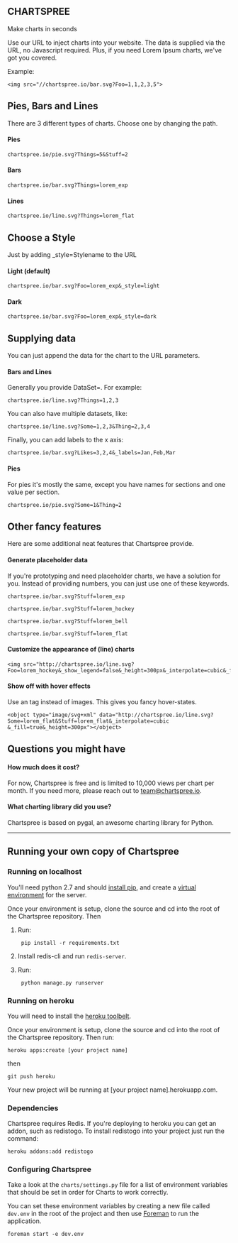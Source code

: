 
CHARTSPREE
----------

Make charts in seconds

Use our URL to inject charts into your website. The data is supplied via the URL, no Javascript required. Plus, if you need Lorem Ipsum charts, we've got you covered.

Example:

    <img src="//chartspree.io/bar.svg?Foo=1,1,2,3,5">


## Pies, Bars and Lines

There are 3 different types of charts. Choose one by changing the path.

#### Pies

    chartspree.io/pie.svg?Things=5&Stuff=2

#### Bars

    chartspree.io/bar.svg?Things=lorem_exp

#### Lines

    chartspree.io/line.svg?Things=lorem_flat

## Choose a Style

Just by adding _style=Stylename to the URL

#### Light (default)

    chartspree.io/bar.svg?Foo=lorem_exp&_style=light

#### Dark

    chartspree.io/bar.svg?Foo=lorem_exp&_style=dark

## Supplying data

You can just append the data for the chart to the URL parameters.

#### Bars and Lines

Generally you provide DataSet=<list-of-values>. For example:

    chartspree.io/line.svg?Things=1,2,3

You can also have multiple datasets, like:

    chartspree.io/line.svg?Some=1,2,3&Thing=2,3,4

Finally, you can add labels to the x axis:

    chartspree.io/bar.svg?Likes=3,2,4&_labels=Jan,Feb,Mar

#### Pies

For pies it's mostly the same, except you have names for sections and one value per section.

    chartspree.io/pie.svg?Some=1&Thing=2

## Other fancy features

Here are some additional neat features that Chartspree provide.

#### Generate placeholder data

If you're prototyping and need placeholder charts, we have a solution for you. Instead of providing numbers, you can just use one of these keywords.

    chartspree.io/bar.svg?Stuff=lorem_exp

    chartspree.io/bar.svg?Stuff=lorem_hockey

    chartspree.io/bar.svg?Stuff=lorem_bell

    chartspree.io/bar.svg?Stuff=lorem_flat

#### Customize the appearance of (line) charts

    <img src="http://chartspree.io/line.svg?Foo=lorem_hockey&_show_legend=false&_height=300px&_interpolate=cubic&_fill=true">

#### Show off with hover effects

Use an <object> tag instead of images. This gives you fancy hover-states.

    <object type="image/svg+xml" data="http://chartspree.io/line.svg?Some=lorem_flat&Stuff=lorem_flat&_interpolate=cubic &_fill=true&_height=300px"></object>

## Questions you might have

#### How much does it cost?

For now, Chartspree is free and is limited to 10,000 views per chart per month. If you need more, please reach out to team@chartspree.io.

#### What charting library did you use?

Chartspree is based on pygal, an awesome charting library for Python.

--------



Running your own copy of Chartspree 
------------------------------------

### Running on localhost

You'll need python 2.7 and should [install pip](https://pip.pypa.io/en/latest/installing.html), and create a [virtual environment](http://docs.python-guide.org/en/latest/dev/virtualenvs/) for the server. 

Once your environment is setup, clone the source and cd into the root of the Chartspree repository. Then 

1. Run:

        pip install -r requirements.txt

2. Install redis-cli and run `redis-server`.
3. Run:

        python manage.py runserver


### Running on heroku

You will need to install the [heroku toolbelt](https://toolbelt.heroku.com/).

Once your environment is setup, clone the source and cd into the root of the Chartspree repository. Then run:

    heroku apps:create [your project name]

then


    git push heroku

Your new project will be running at [your project name].herokuapp.com.


### Dependencies

Chartspree requires Redis. If you're deploying to heroku you can get an addon, such as redistogo. To install redistogo into your project just run the command:

    heroku addons:add redistogo


### Configuring Chartspree

Take a look at the `charts/settings.py` file for a list of environment variables that should be set 
in order for Charts to work correctly.

You can set these environment variables by creating a new file called `dev.env` in the root of the
project and then use [Foreman](http://ddollar.github.io/foreman/) to run the application.

    foreman start -e dev.env
